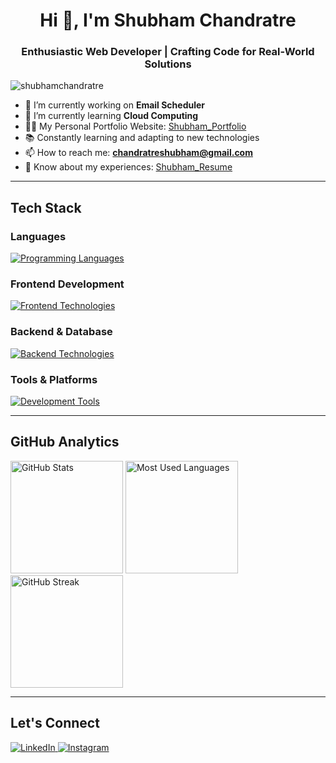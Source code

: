 <h1 align="center">Hi 👋, I'm Shubham Chandratre</h1>
<h3 align="center">Enthusiastic Web Developer | Crafting Code for Real-World Solutions</h3>

<p align="left">
  <img src="https://komarev.com/ghpvc/?username=shubhamchandratre&label=Profile%20views&color=0e75b6&style=flat" alt="shubhamchandratre" />
</p>

- 🔭 I’m currently working on **Email Scheduler**  
- 🌱 I’m currently learning **Cloud Computing**  
- 👨‍💻 My Personal Portfolio Website: [Shubham_Portfolio](https://profileshubham.vercel.app/)  
- 📚 Constantly learning and adapting to new technologies 
- 📫 How to reach me: **chandratreshubham@gmail.com**  
- 📄 Know about my experiences: [Shubham_Resume](https://drive.google.com/file/d/17o4AejoT_zIoXIcyW-WFKopXQ2f_OP_-/view?usp=sharing)  

---

## Tech Stack

### Languages
<p align="left">
  <a href="https://skillicons.dev">
    <img src="https://skillicons.dev/icons?i=cpp,js,ts,python" alt="Programming Languages" />
  </a>
</p>

### Frontend Development
<p align="left">
  <a href="https://skillicons.dev">
    <img src="https://skillicons.dev/icons?i=react,nextjs,html,css,tailwind" alt="Frontend Technologies" />
  </a>
</p>

### Backend & Database
<p align="left">
  <a href="https://skillicons.dev">
    <img src="https://skillicons.dev/icons?i=nodejs,express,postgresql,mysql,mongodb,redis,firebase,nginx" alt="Backend Technologies" />
  </a>
</p>

### Tools & Platforms
<p align="left">
  <a href="https://skillicons.dev">
    <img src="https://skillicons.dev/icons?i=git,github,postman,vercel,docker,aws,vscode" alt="Development Tools" />
  </a>
</p>

---

## GitHub Analytics

<div align="left">
  <img height="180em" src="https://github-readme-stats.vercel.app/api?username=ShubhamChandratre&show_icons=true&theme=nord" alt="GitHub Stats" />
  <img height="180em" src="https://github-readme-stats.vercel.app/api/top-langs/?username=ShubhamChandratre&layout=compact&theme=nord" alt="Most Used Languages" />
  <a href="https://git.io/streak-stats">
    <img height="180cm" src="https://streak-stats.demolab.com/?user=ShubhamChandratre&theme=nord" alt="GitHub Streak">
</a>
</div>

---

## Let's Connect

<p align="left">
  <a href="https://www.linkedin.com/in/shubham-chandratre-a03819257/">
    <img src="https://img.shields.io/badge/LinkedIn-0077B5?style=for-the-badge&logo=linkedin&logoColor=white" alt="LinkedIn" />
  </a>
  <a href="https://www.instagram.com/shubham_chandratre_/">
    <img src="https://img.shields.io/badge/Instagram-E4405F?style=for-the-badge&logo=instagram&logoColor=white" alt="Instagram" />
  </a>
</p>
